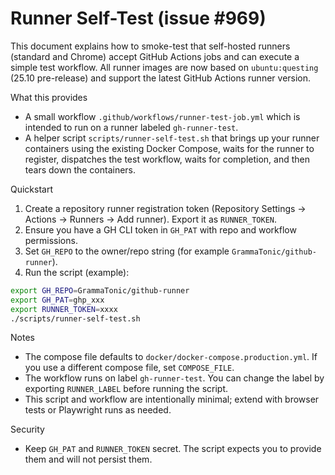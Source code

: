 # Runner Self-Test (issue #969)

This document explains how to smoke-test that self-hosted runners (standard and Chrome) accept GitHub Actions jobs and can execute a simple test workflow. All runner images are now based on `ubuntu:questing` (25.10 pre-release) and support the latest GitHub Actions runner version.

What this provides

- A small workflow `.github/workflows/runner-test-job.yml` which is intended to run on a runner labeled `gh-runner-test`.
- A helper script `scripts/runner-self-test.sh` that brings up your runner containers using the existing Docker Compose, waits for the runner to register, dispatches the test workflow, waits for completion, and then tears down the containers.

Quickstart

1. Create a repository runner registration token (Repository Settings → Actions → Runners → Add runner). Export it as `RUNNER_TOKEN`.
2. Ensure you have a GH CLI token in `GH_PAT` with repo and workflow permissions.
3. Set `GH_REPO` to the owner/repo string (for example `GrammaTonic/github-runner`).
4. Run the script (example):

```bash
export GH_REPO=GrammaTonic/github-runner
export GH_PAT=ghp_xxx
export RUNNER_TOKEN=xxxx
./scripts/runner-self-test.sh
```

Notes

- The compose file defaults to `docker/docker-compose.production.yml`. If you use a different compose file, set `COMPOSE_FILE`.
- The workflow runs on label `gh-runner-test`. You can change the label by exporting `RUNNER_LABEL` before running the script.
- This script and workflow are intentionally minimal; extend with browser tests or Playwright runs as needed.

Security

- Keep `GH_PAT` and `RUNNER_TOKEN` secret. The script expects you to provide them and will not persist them.
